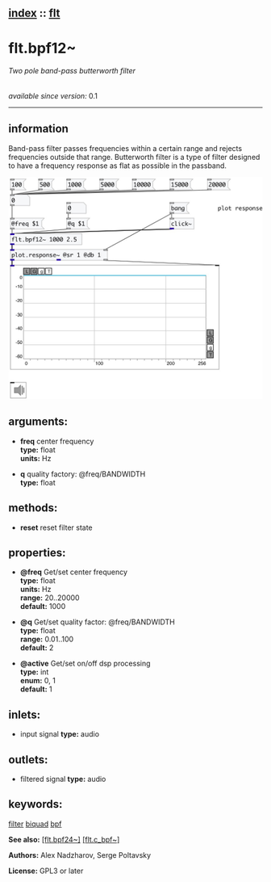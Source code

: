 [index](index.html) :: [flt](category_flt.html)
---

# flt.bpf12~

###### Two pole band-pass butterworth filter

*available since version:* 0.1

---


## information
Band-pass filter passes frequencies within a certain range and rejects frequencies
            outside that range.
Butterworth filter is a type of filter designed to have a frequency response as
            flat as possible in the passband.



[![example](../examples/img/flt.bpf12~.jpg)](../examples/pd/flt.bpf12~.pd)



## arguments:

* **freq**
center frequency<br>
__type:__ float<br>
__units:__ Hz<br>

* **q**
quality factory: @freq/BANDWIDTH<br>
__type:__ float<br>



## methods:

* **reset**
reset filter state<br>




## properties:

* **@freq** 
Get/set center frequency<br>
__type:__ float<br>
__units:__ Hz<br>
__range:__ 20..20000<br>
__default:__ 1000<br>

* **@q** 
Get/set quality factor: @freq/BANDWIDTH<br>
__type:__ float<br>
__range:__ 0.01..100<br>
__default:__ 2<br>

* **@active** 
Get/set on/off dsp processing<br>
__type:__ int<br>
__enum:__ 0, 1<br>
__default:__ 1<br>



## inlets:

* input signal 
__type:__ audio<br>



## outlets:

* filtered signal
__type:__ audio<br>



## keywords:

[filter](keywords/filter.html)
[biquad](keywords/biquad.html)
[bpf](keywords/bpf.html)



**See also:**
[\[flt.bpf24~\]](flt.bpf24~.html)
[\[flt.c_bpf~\]](flt.c_bpf~.html)




**Authors:** Alex Nadzharov, Serge Poltavsky




**License:** GPL3 or later





